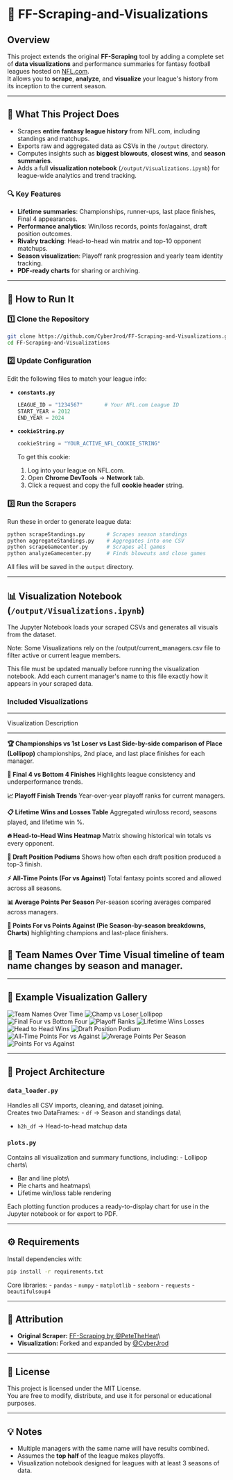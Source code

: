 # 🏈 FF-Scraping-and-Visualizations

## Overview

This project extends the original **FF-Scraping** tool by adding a
complete set of **data visualizations** and performance summaries for
fantasy football leagues hosted on [NFL.com](https://fantasy.nfl.com).\
It allows you to **scrape**, **analyze**, and **visualize** your
league's history from its inception to the current season.

------------------------------------------------------------------------

## 🚀 What This Project Does

-   Scrapes **entire fantasy league history** from NFL.com, including
    standings and matchups.
-   Exports raw and aggregated data as CSVs in the `/output` directory.
-   Computes insights such as **biggest blowouts**, **closest wins**,
    and **season summaries**.
-   Adds a full **visualization notebook**
    (`/output/Visualizations.ipynb`) for league-wide analytics and trend
    tracking.

### 🔍 Key Features

-   **Lifetime summaries**: Championships, runner-ups, last place
    finishes, Final 4 appearances.
-   **Performance analytics**: Win/loss records, points for/against,
    draft position outcomes.
-   **Rivalry tracking**: Head-to-head win matrix and top-10 opponent
    matchups.
-   **Season visualization**: Playoff rank progression and yearly team
    identity tracking.
-   **PDF-ready charts** for sharing or archiving.

------------------------------------------------------------------------

## 🧰 How to Run It

### 1️⃣ Clone the Repository

``` bash
git clone https://github.com/CyberJrod/FF-Scraping-and-Visualizations.git
cd FF-Scraping-and-Visualizations
```

### 2️⃣ Update Configuration

Edit the following files to match your league info:

-   **`constants.py`**

    ``` python
    LEAGUE_ID = "1234567"       # Your NFL.com League ID
    START_YEAR = 2012
    END_YEAR = 2024
    ```

-   **`cookieString.py`**

    ``` python
    cookieString = "YOUR_ACTIVE_NFL_COOKIE_STRING"
    ```

    To get this cookie:

    1.  Log into your league on NFL.com.
    2.  Open **Chrome DevTools** → **Network** tab.
    3.  Click a request and copy the full **cookie header** string.

### 3️⃣ Run the Scrapers

Run these in order to generate league data:

``` bash
python scrapeStandings.py       # Scrapes season standings
python aggregateStandings.py    # Aggregates into one CSV
python scrapeGamecenter.py      # Scrapes all games
python analyzeGamecenter.py     # Finds blowouts and close games
```

All files will be saved in the `output` directory.

------------------------------------------------------------------------

## 📊 Visualization Notebook (`/output/Visualizations.ipynb`)

The Jupyter Notebook loads your scraped CSVs and generates all visuals
from the dataset.

Note: Some Visualizations rely on the /output/current_managers.csv file to filter active or current league members.

This file must be updated manually before running the visualization notebook. Add each current manager's name to this file exactly how it appears in your scraped data.

### Included Visualizations

  -----------------------------------------------------------------------
  Visualization                           Description
  --------------------------------------- -------------------------------
  **🏆 Championships vs 1st Loser vs Last Side-by-side comparison of
  Place (Lollipop)**                      championships, 2nd place, and
                                          last place finishes for each
                                          manager.

  **🎯 Final 4 vs Bottom 4 Finishes**     Highlights league consistency
                                          and underperformance trends.

  **📈 Playoff Finish Trends**            Year-over-year playoff ranks
                                          for current managers.

  **📋 Lifetime Wins and Losses Table**   Aggregated win/loss record,
                                          seasons played, and lifetime
                                          win %.

  **🔥 Head-to-Head Wins Heatmap**        Matrix showing historical win
                                          totals vs every opponent.

  **🏅 Draft Position Podiums**           Shows how often each draft
                                          position produced a top-3
                                          finish.

  **⚡ All-Time Points (For vs Against)** Total fantasy points scored and
                                          allowed across all seasons.

  **📊 Average Points Per Season**        Per-season scoring averages
                                          compared across managers.

  **🥧 Points For vs Points Against (Pie  Season-by-season breakdowns,
  Charts)**                               highlighting champions and
                                          last-place finishers.

  **🧱 Team Names Over Time**             Visual timeline of team name
                                          changes by season and manager.
  -----------------------------------------------------------------------

------------------------------------------------------------------------

## 📸 Example Visualization Gallery

![Team Names Over Time](output/images/team_names_over_time.png)
![Champ vs Loser Lollipop](output/images/champ_vs_loser_lollipop.png)
![Final Four vs Bottom Four](output/images/final4_vs_bottom4.png)
![Playoff Ranks](output/images/playoff_ranks.png)
![Lifetime Wins Losses](output/images/lifetime_wins_losses.png)
![Head to Head Wins](output/images/head_to_head_wins.png)
![Draft Position Podium](output/images/draft_position_podium.png)
![All-Time Points For vs Against](output/images/alltime_points_for_vs_against.png)
![Average Points Per Season](output/images/avg_points_per_season.png)
![Points For vs Against](output/images/points_for_vs_against.png)

------------------------------------------------------------------------

## 🧩 Project Architecture

### `data_loader.py`

Handles all CSV imports, cleaning, and dataset joining.\
Creates two DataFrames: - `df` → Season and standings data\
- `h2h_df` → Head-to-head matchup data

### `plots.py`

Contains all visualization and summary functions, including: - Lollipop
charts\
- Bar and line plots\
- Pie charts and heatmaps\
- Lifetime win/loss table rendering

Each plotting function produces a ready-to-display chart for use in the
Jupyter notebook or for export to PDF.

------------------------------------------------------------------------

## ⚙️ Requirements

Install dependencies with:

``` bash
pip install -r requirements.txt
```

Core libraries: - `pandas` - `numpy` - `matplotlib` - `seaborn` -
`requests` - `beautifulsoup4`

------------------------------------------------------------------------

## 📎 Attribution

-   **Original Scraper:** [FF-Scraping by
    @PeteTheHeat](https://github.com/PeteTheHeat/FF-Scraping)\
-   **Visualization:** Forked and expanded by
    [@CyberJrod](https://github.com/CyberJrod)

------------------------------------------------------------------------

## 📘 License

This project is licensed under the MIT License.\
You are free to modify, distribute, and use it for personal or
educational purposes.

------------------------------------------------------------------------

## 💡 Notes

-   Multiple managers with the same name will have results combined.
-   Assumes the **top half** of the league makes playoffs.
-   Visualization notebook designed for leagues with at least 3 seasons
    of data.
